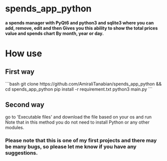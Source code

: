 # spends_app_python
<h4>
a spends manager with PyQt6 and python3 and sqlite3 where you can add, remove, edit and then Gives you this ability to show the total prices  value and spends chart By month, year or day.</h4>

# How use 
<h2>First way</h2>
```bash
    git clone https://github.com/AmiraliTanabian/spends_app_python && cd spends_app_python
    pip install -r requirement.txt
    python3 main.py 
```

<h2>Second way</h2>
go to 'Executable files' and download the file based on your os and run 
Note that in this method you do not need to install Python or any other modules.

<h3>
Please note that this is one of my first projects and there may be many bugs, so please let me know if you have any suggestions.
</h3>


